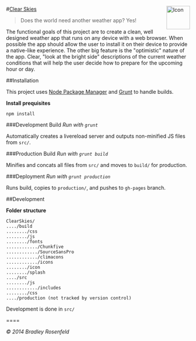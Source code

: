 #[Clear Skies](http://clearskiesapp.com) <img src="http://bradleyrosenfeld.com/ClearSkies/icon/favicon-96x96.png" alt="Icon" align="right" height="64"/>

> Does the world need another weather app? Yes!
>
  The functional goals of this project are to create a clean, well designed weather app that runs on any device with a web browser. When possible the app should allow the user to install it on their device to provide a native-like experience. The other big feature is the "optimistic" nature of the app. Clear, "look at the bright side" descriptions of the current weather conditions that will help the user decide how to prepare for the upcoming hour or day.

##Installation

This project uses [Node Package Manager](http://nodejs.org/) and [Grunt](http://gruntjs.com) to handle builds.

**Install prequisites**

```shell
npm install
```

###Development Build
_Run with `grunt`_

Automatically creates a livereload server and outputs non-minified JS files from `src/`.

###Production Build
_Run with `grunt build`_

Minifies and concats all files from `src/` and moves to `build/` for production.

###Deployment
_Run with `grunt production`_

Runs build, copies to `production/`, and pushes to `gh-pages` branch.


##Development

**Folder structure**

```
ClearSkies/
..../build
......../css
......../js
......../fonts
............/Chunkfive
............/SourceSansPro
............/climacons
............/icons
......../icon
......../splash
..../src
......../js
............/includes
......../css
..../production (not tracked by version control)
```

Development is done in `src/`

====

_&copy; 2014 Bradley Rosenfeld_
